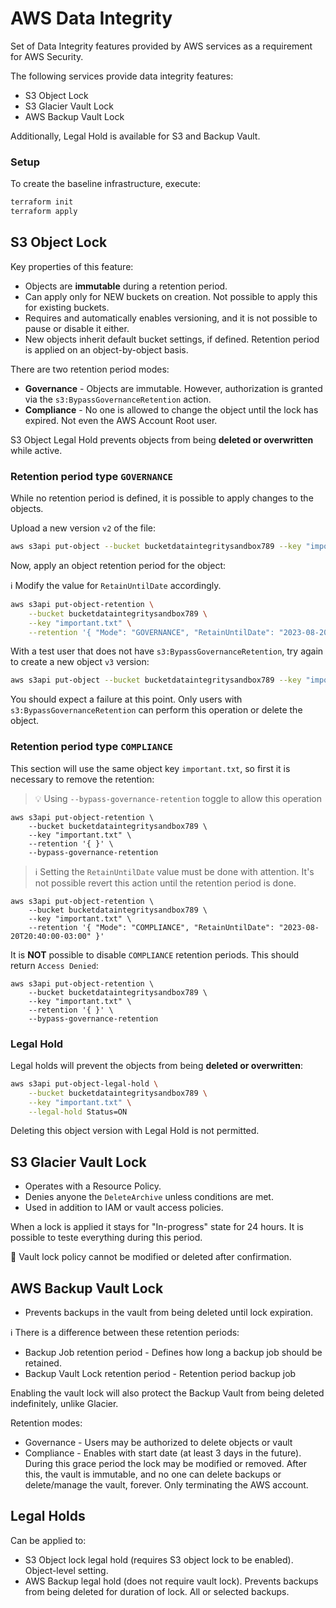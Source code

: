 # AWS Data Integrity

Set of Data Integrity features provided by AWS services as a requirement for AWS Security.

The following services provide data integrity features:

- S3 Object Lock
- S3 Glacier Vault Lock
- AWS Backup Vault Lock

Additionally, Legal Hold is available for S3 and Backup Vault.

### Setup

To create the baseline infrastructure, execute:

```sh
terraform init
terraform apply
```

## S3 Object Lock

Key properties of this feature:

- Objects are **immutable** during a retention period.
- Can apply only for NEW buckets on creation. Not possible to apply this for existing buckets.
- Requires and automatically enables versioning, and it is not possible to pause or disable it either.
- New objects inherit default bucket settings, if defined. Retention period is applied on an object-by-object basis.

There are two retention period modes:

- **Governance** - Objects are immutable. However, authorization is granted via the `s3:BypassGovernanceRetention` action.
- **Compliance** - No one is allowed to change the object until the lock has expired. Not even the AWS Account Root user.

S3 Object Legal Hold prevents objects from being **deleted or overwritten** while active.

### Retention period type `GOVERNANCE`

While no retention period is defined, it is possible to apply changes to the objects.

Upload a new version `v2` of the file:

```sh
aws s3api put-object --bucket bucketdataintegritysandbox789 --key "important.txt" --body "artifacts/important-v2.txt"
```

Now, apply an object retention period for the object:

ℹ️ Modify the value for `RetainUntilDate` accordingly.

```sh
aws s3api put-object-retention \
    --bucket bucketdataintegritysandbox789 \
    --key "important.txt" \
    --retention '{ "Mode": "GOVERNANCE", "RetainUntilDate": "2023-08-20T20:40:00-03:00" }'
```

With a test user that does not have `s3:BypassGovernanceRetention`, try again to create a new object `v3` version:

```sh
aws s3api put-object --bucket bucketdataintegritysandbox789 --key "important.txt" --body "artifacts/important-v3.txt"
```

You should expect a failure at this point. Only users with `s3:BypassGovernanceRetention` can perform this operation or delete the object.


### Retention period type `COMPLIANCE`

This section will use the same object key `important.txt`, so first it is necessary to remove the retention:

> 💡 Using `--bypass-governance-retention` toggle to allow this operation

```
aws s3api put-object-retention \
    --bucket bucketdataintegritysandbox789 \
    --key "important.txt" \
    --retention '{ }' \
    --bypass-governance-retention
```

> ℹ️ Setting the `RetainUntilDate` value must be done with attention. It's not possible revert this action until the retention period is done.

```
aws s3api put-object-retention \
    --bucket bucketdataintegritysandbox789 \
    --key "important.txt" \
    --retention '{ "Mode": "COMPLIANCE", "RetainUntilDate": "2023-08-20T20:40:00-03:00" }'
```

It is **NOT** possible to disable `COMPLIANCE` retention periods. This should return `Access Denied`:

```
aws s3api put-object-retention \
    --bucket bucketdataintegritysandbox789 \
    --key "important.txt" \
    --retention '{ }' \
    --bypass-governance-retention
```

### Legal Hold ###

Legal holds will prevent the objects from being **deleted or overwritten**:

```sh
aws s3api put-object-legal-hold \
    --bucket bucketdataintegritysandbox789 \
    --key "important.txt" \
    --legal-hold Status=ON
```

Deleting this object version with Legal Hold is not permitted.

## S3 Glacier Vault Lock

- Operates with a Resource Policy.
- Denies anyone the `DeleteArchive` unless conditions are met.
- Used in addition to IAM or vault access policies.

When a lock is applied it stays for "In-progress" state for 24 hours. It is possible to teste everything during this period.

🚨 Vault lock policy cannot be modified or deleted after confirmation.

## AWS Backup Vault Lock

- Prevents backups in the vault from being deleted until lock expiration.

ℹ️ There is a difference between these retention periods:
- Backup Job retention period - Defines how long a backup job should be retained.
- Backup Vault Lock retention period - Retention period backup job

Enabling the vault lock will also protect the Backup Vault from being deleted indefinitely, unlike Glacier.

Retention modes:
- Governance - Users may be authorized to delete objects or vault
- Compliance - Enables with start date (at least 3 days in the future). During this grace period the lock may be modified or removed. After this, the vault is immutable, and no one can delete backups or delete/manage the vault, forever. Only terminating the AWS account.

## Legal Holds

Can be applied to:
- S3 Object lock legal hold (requires S3 object lock to be enabled). Object-level setting.
- AWS Backup legal hold (does not require vault lock). Prevents backups from being deleted for duration of lock. All or selected backups.
